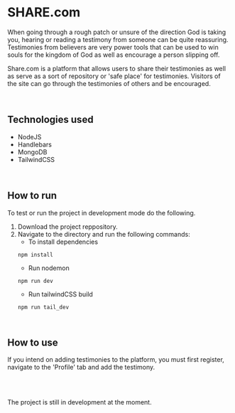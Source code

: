 # SHARE.com
When going through a rough patch or unsure of the direction God is taking you, hearing or reading a testimony from someone can be quite reassuring. Testimonies from believers are very power tools that can be used to win souls for the kingdom of God as well as encourage a person slipping off.

Share.com is a platform that allows users to share their testimonies as well as serve as a sort of repository or 'safe place' for testimonies. Visitors of the site can go through the testimonies of others and be encouraged.

<br />

## Technologies used
-   NodeJS
-   Handlebars
-   MongoDB
-   TailwindCSS

<br />

## How to run
To test or run the project in development mode do the following.
1. Download the project reppository.
2. Navigate to the directory and run the following commands:
    - To install dependencies
    ```
    npm install
    ```
    - Run nodemon
    ```
    npm run dev
    ```
    - Run tailwindCSS build
    ```
    npm run tail_dev
    ```
<br />

## How to use
If you intend on adding testimonies to the platform, you must first register, navigate to the 'Profile' tab and add the testimony. 

<br />
<br />

The project is still in development at the moment.